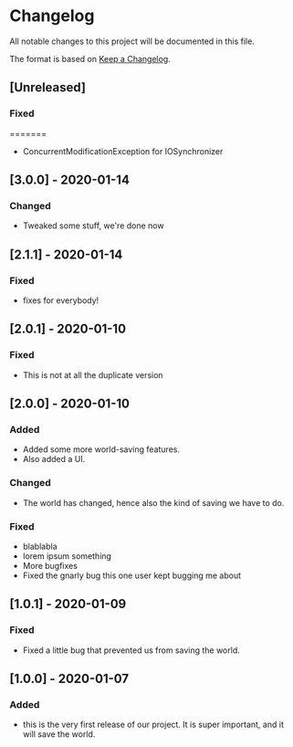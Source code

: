 # Changelog
All notable changes to this project will be documented in this file.

The format is based on [Keep a Changelog](http://keepachangelog.com/en/1.0.0/).

## [Unreleased]
### Fixed
=======
- ConcurrentModificationException for IOSynchronizer

## [3.0.0] - 2020-01-14
### Changed
- Tweaked some stuff, we're done now

## [2.1.1] - 2020-01-14
### Fixed
- fixes for everybody!

## [2.0.1] - 2020-01-10
### Fixed
- This is not at all the duplicate version

## [2.0.0] - 2020-01-10
### Added
- Added some more world-saving features.
- Also added a UI.

### Changed
- The world has changed, hence also the kind of saving we have to do.

### Fixed
- blablabla
- lorem ipsum something
- More bugfixes
- Fixed the gnarly bug this one user kept bugging me about

## [1.0.1] - 2020-01-09
### Fixed
- Fixed a little bug that prevented us from saving the world.

## [1.0.0] - 2020-01-07
### Added
- this is the very first release of our project. It is super important,
  and it will save the world.
